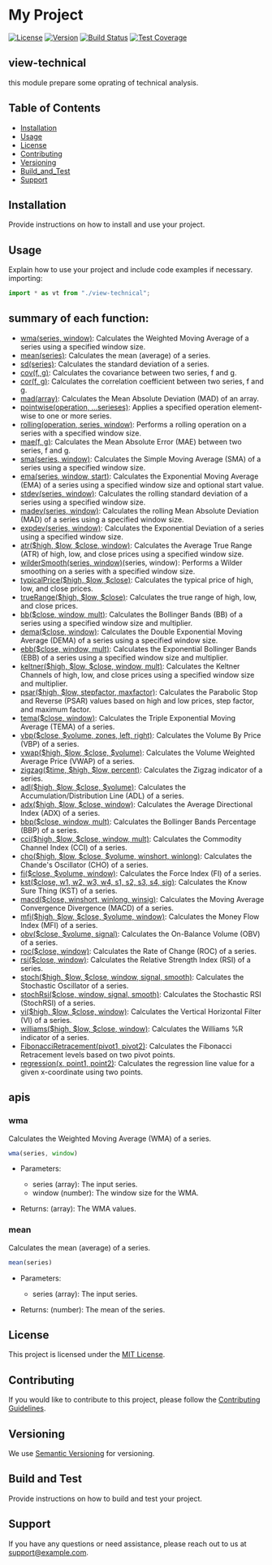 # My Project

[![License](https://img.shields.io/badge/License-MIT-blue.svg)](https://opensource.org/licenses/MIT)
[![Version](https://img.shields.io/badge/Version-1.0.0-green.svg)](https://github.com/yourusername/yourproject)
[![Build Status](https://img.shields.io/travis/yourusername/yourproject/master.svg)](https://travis-ci.org/yourusername/yourproject)
[![Test Coverage](https://img.shields.io/codecov/c/github/yourusername/yourproject.svg)](https://codecov.io/gh/yourusername/yourproject)

## view-technical

this module prepare some oprating of technical analysis.

## Table of Contents

- [Installation](##Installation)
- [Usage](##Usage)
- [License](##License)
- [Contributing](##Contributing)
- [Versioning](##Versioning)
- [Build_and_Test](##Build_and_Test)
- [Support](##Support)


## Installation

Provide instructions on how to install and use your project.

## Usage

Explain how to use your project and include code examples if necessary.
importing:
```javascript
import * as vt from "./view-technical";
```

## summary of each function:

- [wma(series, window)]((###wma)): Calculates the Weighted Moving Average of a series using a specified window size.
- [mean(series)](###mean): Calculates the mean (average) of a series.
- [sd(series)](###sd): Calculates the standard deviation of a series.
- [cov(f, g)](###cov): Calculates the covariance between two series, f and g.
- [cor(f, g)](###cor): Calculates the correlation coefficient between two series, f and g.
- [mad(array)](###mad): Calculates the Mean Absolute Deviation (MAD) of an array.
- [pointwise(operation, ...serieses)](###pointwise): Applies a specified operation element-wise to one or more series.
- [rolling(operation, series, window)](###rolling): Performs a rolling operation on a series with a specified window size.
- [mae(f, g)](###mae): Calculates the Mean Absolute Error (MAE) between two series, f and g.
- [sma(series, window)](###sma): Calculates the Simple Moving Average (SMA) of a series using a specified window size.
- [ema(series, window, start)](###ema): Calculates the Exponential Moving Average (EMA) of a series using a specified window size and optional start value.
- [stdev(series, window)](###stdev): Calculates the rolling standard deviation of a series using a specified window size.
- [madev(series, window)](###madev): Calculates the rolling Mean Absolute Deviation (MAD) of a series using a specified window size.
- [expdev(series, window)](###expdev): Calculates the Exponential Deviation of a series using a specified window size.
- [atr($high, $low, $close, window)](###atr): Calculates the Average True Range (ATR) of high, low, and close prices using a specified window size.
- [wilderSmooth(series, window)](###wilderSmooth)(series, window): Performs a Wilder smoothing on a series with a specified window size.
- [typicalPrice($high, $low, $close)](###typicalPrice): Calculates the typical price of high, low, and close prices.
- [trueRange($high, $low, $close)](###trueRange): Calculates the true range of high, low, and close prices.
- [bb($close, window, mult)](###bb): Calculates the Bollinger Bands (BB) of a series using a specified window size and multiplier.
- [dema($close, window)](###dema): Calculates the Double Exponential Moving Average (DEMA) of a series using a specified window size.
- [ebb($close, window, mult)](###ebb): Calculates the Exponential Bollinger Bands (EBB) of a series using a specified window size and multiplier.
- [keltner($high, $low, $close, window, mult)](###keltner): Calculates the Keltner Channels of high, low, and close prices using a specified window size and multiplier.
- [psar($high, $low, stepfactor, maxfactor)](###psar): Calculates the Parabolic Stop and Reverse (PSAR) values based on high and low prices, step factor, and maximum factor.
- [tema($close, window)](###tema): Calculates the Triple Exponential Moving Average (TEMA) of a series.
- [vbp($close, $volume, zones, left, right)](###vbp): Calculates the Volume By Price (VBP) of a series.
- [vwap($high, $low, $close, $volume)](###vwap): Calculates the Volume Weighted Average Price (VWAP) of a series.
- [zigzag($time, $high, $low, percent)](###zigzag): Calculates the Zigzag indicator of a series.
- [adl($high, $low, $close, $volume)](###adl): Calculates the Accumulation/Distribution Line (ADL) of a series.
- [adx($high, $low, $close, window)](###adx): Calculates the Average Directional Index (ADX) of a series.
- [bbp($close, window, mult)](###bbp): Calculates the Bollinger Bands Percentage (BBP) of a series.
- [cci($high, $low, $close, window, mult)](###cci): Calculates the Commodity Channel Index (CCI) of a series.
- [cho($high, $low, $close, $volume, winshort, winlong)](###cho): Calculates the Chande's Oscillator (CHO) of a series.
- [fi($close, $volume, window)](###fi): Calculates the Force Index (FI) of a series.
- [kst($close, w1, w2, w3, w4, s1, s2, s3, s4, sig)](###kst): Calculates the Know Sure Thing (KST) of a series.
- [macd($close, winshort, winlong, winsig)](###macd): Calculates the Moving Average Convergence Divergence (MACD) of a series.
- [mfi($high, $low, $close, $volume, window)](###mfi): Calculates the Money Flow Index (MFI) of a series.
- [obv($close, $volume, signal)](###obv): Calculates the On-Balance Volume (OBV) of a series.
- [roc($close, window)](###roc): Calculates the Rate of Change (ROC) of a series.
- [rsi($close, window)](###rsi): Calculates the Relative Strength Index (RSI) of a series.
- [stoch($high, $low, $close, window, signal, smooth)](###stoch): Calculates the Stochastic Oscillator of a series.
- [stochRsi($close, window, signal, smooth)](###stochRsi): Calculates the Stochastic RSI (StochRSI) of a series.
- [vi($high, $low, $close, window)](###vi): Calculates the Vertical Horizontal Filter (VI) of a series.
- [williams($high, $low, $close, window)](###williams): Calculates the Williams %R indicator of a series.
- [FibonacciRetracement(pivot1, pivot2)](###FibonacciRetracement): Calculates the Fibonacci Retracement levels based on two pivot points.
- [regression(x, point1, point2)](###regression): Calculates the regression line value for a given x-coordinate using two points.

## apis

### wma

Calculates the Weighted Moving Average (WMA) of a series.

```javaScript
wma(series, window)
```
   - Parameters:
      - series (array): The input series.
      - window (number): The window size for the WMA.

   - Returns:
        (array): The WMA values.

### mean

Calculates the mean (average) of a series.

```javascript
mean(series)
```
   - Parameters:
      - series (array): The input series.

   - Returns:
        (number): The mean of the series.

## License

This project is licensed under the [MIT License](https://opensource.org/licenses/MIT).

## Contributing

If you would like to contribute to this project, please follow the [Contributing Guidelines](CONTRIBUTING.md).

## Versioning

We use [Semantic Versioning](https://semver.org/) for versioning.

## Build and Test

Provide instructions on how to build and test your project.

## Support

If you have any questions or need assistance, please reach out to us at [support@example.com](mailto:support@example.com).
